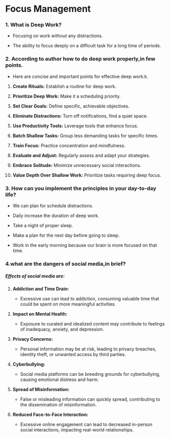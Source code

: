 # Focus Management

### [](#1-what-is-deep-work)1. What is Deep Work?

-   Focusing on work without any distractions.
    
-   The ability to focus deeply on a difficult task for a long time of periods.
    

### [](#2-paraphrase-all-the-ideas-in-the-above-videos-and-this-one-in-detail)2. According to author how  to do deep work  properly,in few points.

-  Here are concise and important points for effective deep work:k.
    
1.  **Create Rituals:** Establish a routine for deep work.
    
2.  **Prioritize Deep Work:** Make it a scheduling priority.
    
3.  **Set Clear Goals:** Define specific, achievable objectives.
    
4.  **Eliminate Distractions:** Turn off notifications, find a quiet space.
    
5.  **Use Productivity Tools:** Leverage tools that enhance focus.
    
6.  **Batch Shallow Tasks:** Group less demanding tasks for specific times.
    
7.  **Train Focus:** Practice concentration and mindfulness.
    
8.  **Evaluate and Adjust:** Regularly assess and adapt your strategies.
    
9.  **Embrace Solitude:** Minimize unnecessary social interactions.
    
10.  **Value Depth Over Shallow Work:** Prioritize tasks requiring deep focus.
        

### [](#3-how-can-you-implement-the-principles-in-your-day-to-day-life)3. How can you implement the principles in your day-to-day life?

-   We can plan for schedule distractions.
    
-   Daily increase the duration of deep work.
    
-   Take a night of proper sleep.
    
-   Make a plan for the next day before going to sleep.
    
-   Work in the early morning because our brain is more focused on that time.
    

### [](#4your-key-takeaways-from-the-video)4.what are the dangers of social media,in brief?

##### Effects of social media are:
1.  **Addiction and Time Drain:**
    
    -   Excessive use can lead to addiction, consuming valuable time that could be spent on more meaningful activities.
2.  **Impact on Mental Health:**
    
    -   Exposure to curated and idealized content may contribute to feelings of inadequacy, anxiety, and depression.
3.  **Privacy Concerns:**
    
    -   Personal information may be at risk, leading to privacy breaches, identity theft, or unwanted access by third parties.
4.  **Cyberbullying:**
    
    -   Social media platforms can be breeding grounds for cyberbullying, causing emotional distress and harm.
5.  **Spread of Misinformation:**
    
    -   False or misleading information can quickly spread, contributing to the dissemination of misinformation.
6.  **Reduced Face-to-Face Interaction:**
    
    -   Excessive online engagement can lead to decreased in-person social interactions, impacting real-world relationships.

